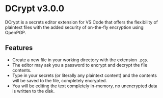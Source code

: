 # DCrypt v3.0.0

DCrypt is a secrets editor extension for VS Code that offers the flexibility of plaintext files with the added security of on-the-fly encryption using OpenPGP.

## Features

- Create a new file in your working directory with the extension `.pgp`.
- The editor may ask you a password to encrypt and decrypt the file contents.
- Type in your secrets (or literally any plaintext content) and the contents will be saved to the file, completely encrypted.
- You will be editing the text completely in-memory, no unencrypted data is written to the disk.
